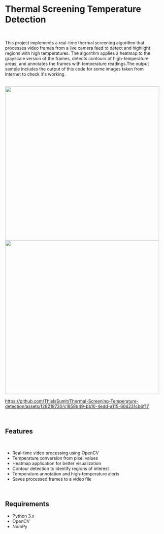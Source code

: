 <h1>Thermal Screening Temperature Detection</h1>
<br>
<p>This project implements a real-time thermal screening algorithm that processes video frames from a live camera feed to detect and highlight regions with high temperatures. The algorithm applies a heatmap to the grayscale version of the frames, detects contours of high-temperature areas, and annotates the frames with temperature readings.The output sample includes the output of this code for some images taken from internet to check it's working.</p>
<br>
<img src="https://github-production-user-asset-6210df.s3.amazonaws.com/128219730/338826915-825d57cb-2305-4075-b8cb-e3c56aedc4da.jpg?X-Amz-Algorithm=AWS4-HMAC-SHA256&X-Amz-Credential=AKIAVCODYLSA53PQK4ZA%2F20240612%2Fus-east-1%2Fs3%2Faws4_request&X-Amz-Date=20240612T045412Z&X-Amz-Expires=300&X-Amz-Signature=edd2c9c5ba28d4ba13ce1a5674e1b91477d72fe01a3a22faefe021917cbabf1f&X-Amz-SignedHeaders=host&actor_id=128219730&key_id=0&repo_id=805688994" , height= 500px >
<img src="", height=500px>


https://github.com/ThisIsSumit/Thermal-Screening-Temperature-detection/assets/128219730/c1859b49-bb10-4edd-a115-60d231cb6f17





<br>
<h2>Features</h2>
<br>
<ul> 
<li>Real-time video processing using OpenCV</li>
<li>Temperature conversion from pixel values</li>
<li>Heatmap application for better visualization</li>
<li>Contour detection to identify regions of interest</li>
<li>Temperature annotation and high-temperature alerts</li>
<li>Saves processed frames to a video file</li></ul>
<br>

<h2>Requirements</h2>
<ul><li>Python 3.x</li>
<li>OpenCV</li>
<li>NumPy</li></ul>
